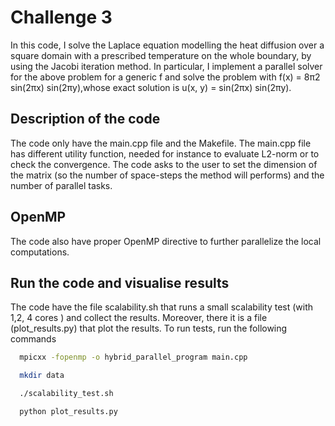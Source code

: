 
# Challenge 3

In this code, I solve the Laplace equation modelling the heat diffusion over a square domain with a prescribed temperature on the whole boundary, by using the Jacobi iteration method.
In particular, I implement a parallel solver for the above problem for a generic f and solve the problem with f(x) = 8π2 sin(2πx) sin(2πy),whose exact solution is u(x, y) = sin(2πx) sin(2πy).





## Description of the code
The code only have the main.cpp file and the Makefile.
The main.cpp file has different utility function, needed for instance to evaluate L2-norm or to check the convergence.
The code asks to the user to set the dimension of the matrix (so the number of space-steps the method will performs) and the number of parallel tasks.
 
## OpenMP
The code also have proper OpenMP directive to further parallelize the local computations.


## Run the code and visualise results
The code have the file scalability.sh that runs a small scalability test (with 1,2, 4 cores ) and collect the results.
Moreover, there it is a file (plot_results.py) that plot the results.
To run tests, run the following commands

```bash
  mpicxx -fopenmp -o hybrid_parallel_program main.cpp
```

```bash
  mkdir data
```
```bash
  ./scalability_test.sh
```
```bash
  python plot_results.py

```

